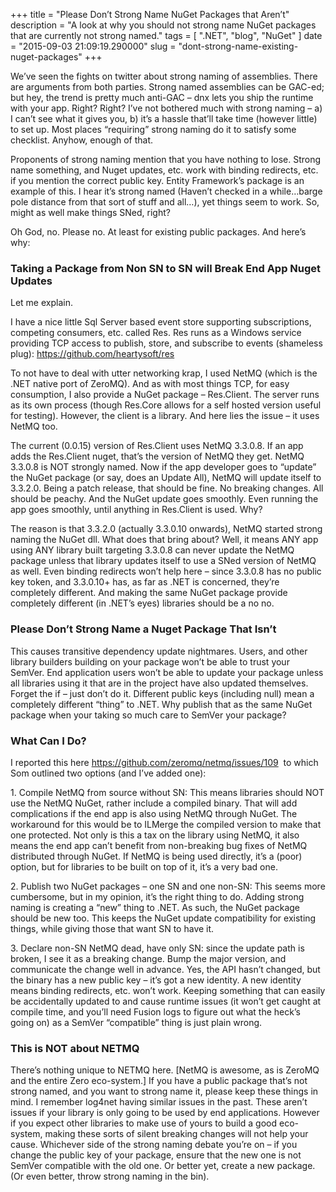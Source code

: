 
+++
title = "Please Don’t Strong Name NuGet Packages that Aren’t"
description = "A look at why you should not strong name NuGet packages that are currently not strong named."
tags = [ ".NET", "blog", "NuGet" ]
date = "2015-09-03 21:09:19.290000"
slug = "dont-strong-name-existing-nuget-packages"
+++
<p>We’ve seen the fights on twitter about strong naming of assemblies. There are arguments from both parties. Strong named assemblies can be GAC-ed; but hey, the trend is pretty much anti-GAC – dnx lets you ship the runtime with your app. Right? Right? I’ve not bothered much with strong naming – a) I can’t see what it gives you, b) it’s a hassle that’ll take time (however little) to set up. Most places “requiring” strong naming do it to satisfy some checklist. Anyhow, enough of that.</p> <p>Proponents of strong naming mention that you have nothing to lose. Strong name something, and Nuget updates, etc. work with binding redirects, etc. if you mention the correct public key. Entity Framework’s package is an example of this. I hear it’s strong named (Haven’t checked in a while…barge pole distance from that sort of stuff and all…), yet things seem to work. So, might as well make things SNed, right?</p> <p>Oh God, no. Please no. At least for existing public packages. And here’s why:</p> <h3>Taking a Package from Non SN to SN will Break End App Nuget Updates</h3> <p>Let me explain.</p> <p>I have a nice little Sql Server based event store supporting subscriptions, competing consumers, etc. called Res. Res runs as a Windows service providing TCP access to publish, store, and subscribe to events (shameless plug): <a title="https://github.com/heartysoft/res" href="https://github.com/heartysoft/res">https://github.com/heartysoft/res</a>&nbsp;</p> <p>To not have to deal with utter networking krap, I used NetMQ (which is the .NET native port of ZeroMQ). And as with most things TCP, for easy consumption, I also provide a NuGet package – Res.Client. The server runs as its own process (though Res.Core allows for a self hosted version useful for testing). However, the client is a library. And here lies the issue – it uses NetMQ too.</p> <p>The current (0.0.15) version of Res.Client uses NetMQ 3.3.0.8. If an app adds the Res.Client nuget, that’s the version of NetMQ they get. NetMQ 3.3.0.8 is NOT strongly named. Now if the app developer goes to “update” the NuGet package (or say, does an Update All), NetMQ will update itself to 3.3.2.0. Being a patch release, that should be fine. No breaking changes. All should be peachy. And the NuGet update goes smoothly. Even running the app goes smoothly, until anything in Res.Client is used. Why?</p> <p>The reason is that 3.3.2.0 (actually 3.3.0.10 onwards), NetMQ started strong naming the NuGet dll. What does that bring about? Well, it means ANY app using ANY library built targeting 3.3.0.8 can never update the NetMQ package unless that library updates itself to use a SNed version of NetMQ as well. Even binding redirects won’t help here – since 3.3.0.8 has no public key token, and 3.3.0.10+ has, as far as .NET is concerned, they’re completely different. And making the same NuGet package provide completely different (in .NET’s eyes) libraries should be a no no. </p> <h3>Please Don’t Strong Name a Nuget Package That Isn’t </h3> <p>This causes transitive dependency update nightmares. Users, and other library builders building on your package won’t be able to trust your SemVer. End application users won’t be able to update your package unless all libraries using it that are in the project have also updated themselves. Forget the if – just don’t do it. Different public keys (including null) mean a completely different “thing” to .NET. Why publish that as the same NuGet package when your taking so much care to SemVer your package?</p> <h3>What Can I Do?</h3> <p>I reported this here <a title="https://github.com/zeromq/netmq/issues/109" href="https://github.com/zeromq/netmq/issues/109">https://github.com/zeromq/netmq/issues/109</a>&nbsp; to which Som outlined two options (and I’ve added one):</p> <p>1. Compile NetMQ from source without SN: This means libraries should NOT use the NetMQ NuGet, rather include a compiled binary. That will add complications if the end app is also using NetMQ through NuGet. The workaround for this would be to ILMerge the compiled version to make that one protected. Not only is this a tax on the library using NetMQ, it also means the end app can’t benefit from non-breaking bug fixes of NetMQ distributed through NuGet. If NetMQ is being used directly, it’s a (poor) option, but for libraries to be built on top of it, it’s a very bad one.</p> <p>2. Publish two NuGet packages – one SN and one non-SN: This seems more cumbersome, but in my opinion, it’s the right thing to do. Adding strong naming is creating a “new” thing to .NET. As such, the NuGet package should be new too. This keeps the NuGet update compatibility for existing things, while giving those that want SN to have it.</p> <p>3. Declare non-SN NetMQ dead, have only SN: since the update path is broken, I see it as a breaking change. Bump the major version, and communicate the change well in advance. Yes, the API hasn’t changed, but the binary has a new public key – it’s got a new identity. A new identity means binding redirects, etc. won’t work. Keeping something that can easily be accidentally updated to and cause runtime issues (it won’t get caught at compile time, and you’ll need Fusion logs to figure out what the heck’s going on) as a SemVer “compatible” thing is just plain wrong.</p> <h3>This is NOT about NETMQ</h3> <p>There’s nothing unique to NETMQ here. [NetMQ is awesome, as is ZeroMQ and the entire Zero eco-system.] If you have a public package that’s not strong named, and you want to strong name it, please keep these things in mind. I remember log4net having similar issues in the past. These aren’t issues if your library is only going to be used by end applications. However if you expect other libraries to make use of yours to build a good eco-system, making these sorts of silent breaking changes will not help your cause. Whichever side of the strong naming debate you’re on – if you change the public key of your package, ensure that the new one is not SemVer compatible with the old one. Or better yet, create a new package. (Or even better, throw strong naming in the bin).</p>
        